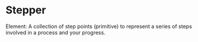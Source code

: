 # Stepper

Element: A collection of step points \(primitive\) to represent a series of steps involved in a process and your progress.

